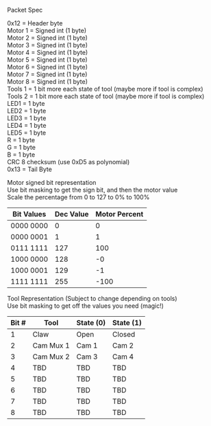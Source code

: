 Packet Spec

0x12 = Header byte  
Motor 1 = Signed int (1 byte)   
Motor 2 = Signed int (1 byte)  
Motor 3 = Signed int (1 byte)  
Motor 4 = Signed int (1 byte)  
Motor 5 = Signed int (1 byte)  
Motor 6 = Signed int (1 byte)  
Motor 7 = Signed int (1 byte)  
Motor 8 = Signed int (1 byte)  
Tools 1 = 1 bit more each state of tool (maybe more if tool is complex)  
Tools 2 = 1 bit more each state of tool (maybe more if tool is complex)  
LED1 = 1 byte  
LED2 = 1 byte  
LED3 = 1 byte  
LED4 = 1 byte  
LED5 = 1 byte  
R = 1 byte  
G = 1 byte  
B = 1 byte  
CRC 8 checksum (use 0xD5 as polynomial)  
0x13 = Tail Byte  


Motor signed bit representation  
Use bit masking to get the sign bit, and then the motor value  
Scale the percentage from 0 to 127 to 0% to 100%  

Bit Values | Dec Value | Motor Percent 
-----------|-----------|---------------
0000 0000  |         0 |            0
0000 0001  |         1 |            1
0111 1111  |       127 |          100
1000 0000  |       128 |           -0
1000 0001  |       129 |           -1
1111 1111  |       255 |         -100


Tool Representation (Subject to change depending on tools)  
Use bit masking to get off the values you need (magic!)  
  
Bit # |   Tool   | State (0)  | State (1)
------|----------|------------|----------
  1   |    Claw  |       Open | Closed
  2   |Cam Mux 1 |      Cam 1 | Cam 2
  3   |Cam Mux 2 |      Cam 3 | Cam 4
  4   |    TBD   |        TBD | TBD
  5   |    TBD   |        TBD | TBD
  6   |    TBD   |        TBD | TBD
  7   |    TBD   |        TBD | TBD
  8   |    TBD   |        TBD | TBD
